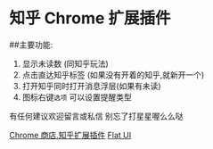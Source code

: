 知乎 Chrome 扩展插件
=====

##主要功能:

1. 显示未读数 (同知乎玩法)
2. 点击直达知乎标签 (如果没有开着的知乎,就新开一个)
3. 打开知乎同时打开消息浮层(如果有未读)
4. 图标右键`选项` 可以设置提醒类型

有任何建议欢迎留言或私信
别忘了打星星喔么么哒

[Chrome 商店.知乎扩展插件](https://chrome.google.com/webstore/detail/zhihu/ngppfgdncadgjcpgdknacogoaghebhde)
[Flat UI](http://designmodo.github.io/Flat-UI/)
